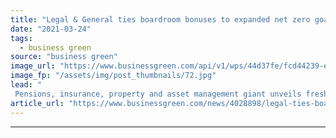```yaml
---
title: "Legal & General ties boardroom bonuses to expanded net zero goals"
date: "2021-03-24"
tags: 
  - business green
source: "business green"
image_url: "https://www.businessgreen.com/api/v1/wps/44d37fe/fcd44239-ef1c-438f-802e-da6311c9db92/6/iw-climate-change-renewable-011-185x114.jpg"
image_fp: "/assets/img/post_thumbnails/72.jpg"
lead: "
 Pensions, insurance, property and asset management giant unveils fresh interim climate commitments as part of drive to net zero portfolio emissions by 2050 ..."
article_url: "https://www.businessgreen.com/news/4028898/legal-ties-boardroom-bonuses-expanded-net-zero-goals"
---
```


---
